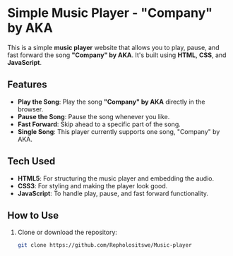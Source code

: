 # Simple Music Player - "Company" by AKA

This is a simple **music player** website that allows you to play, pause, and fast forward the song **"Company" by AKA**. It's built using **HTML**, **CSS**, and **JavaScript**.

## Features

- **Play the Song**: Play the song **"Company" by AKA** directly in the browser.
- **Pause the Song**: Pause the song whenever you like.
- **Fast Forward**: Skip ahead to a specific part of the song.
- **Single Song**: This player currently supports one song, "Company" by AKA.

## Tech Used

- **HTML5**: For structuring the music player and embedding the audio.
- **CSS3**: For styling and making the player look good.
- **JavaScript**: To handle play, pause, and fast forward functionality.

## How to Use

1. Clone or download the repository:

   ```bash
   git clone https://github.com/Repholositswe/Music-player
